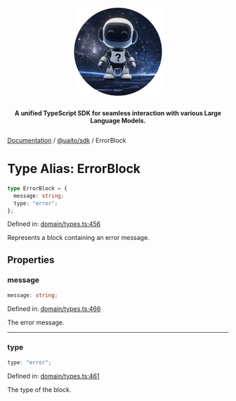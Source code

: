<div style="display:flex; flex-direction:column; align-items:center;">
<p align="center">
  <img src="../UAITO.png" alt="UAITO Logo" width="200"/>
</p>

<p align="center">
  <strong>A unified TypeScript SDK for seamless interaction with various Large Language Models.</strong>
</p>
</div>

[Documentation](README.md) / [@uaito/sdk](@uaito.sdk.md) / ErrorBlock

# Type Alias: ErrorBlock

```ts
type ErrorBlock = {
  message: string;
  type: "error";
};
```

Defined in: [domain/types.ts:456](https://github.com/elribonazo/uaito/blob/891267acfac775627ab8d2c9451db44d1413ce7c/packages/sdk/src/domain/types.ts#L456)

Represents a block containing an error message.

## Properties

### message

```ts
message: string;
```

Defined in: [domain/types.ts:466](https://github.com/elribonazo/uaito/blob/891267acfac775627ab8d2c9451db44d1413ce7c/packages/sdk/src/domain/types.ts#L466)

The error message.

***

### type

```ts
type: "error";
```

Defined in: [domain/types.ts:461](https://github.com/elribonazo/uaito/blob/891267acfac775627ab8d2c9451db44d1413ce7c/packages/sdk/src/domain/types.ts#L461)

The type of the block.
